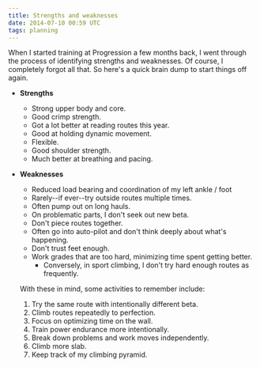 ```yaml
---
title: Strengths and weaknesses
date: 2014-07-10 00:59 UTC
tags: planning
---
```


When I started training at Progression a few months back, I went through the process of identifying strengths and weaknesses. Of course, I completely forgot all that. So here's a quick brain dump to start things off again.

* **Strengths**
  * Strong upper body and core.
  * Good crimp strength.
  * Got a lot better at reading routes this year.
  * Good at holding dynamic movement.
  * Flexible.
  * Good shoulder strength.
  * Much better at breathing and pacing.

* **Weaknesses**
  * Reduced load bearing and coordination of my left ankle / foot
  * Rarely--if ever--try outside routes multiple times.
  * Often pump out on long hauls.
  * On problematic parts, I don't seek out new beta.
  * Don't piece routes together.
  * Often go into auto-pilot and don't think deeply about what's happening.
  * Don't trust feet enough.
  * Work grades that are too hard, minimizing time spent getting better.
    * Conversely, in sport climbing, I don't try hard enough routes as frequently.

  With these in mind, some activities to remember include:

  1. Try the same route with intentionally different beta.
  1. Climb routes repeatedly to perfection.
  1. Focus on optimizing time on the wall.
  1. Train power endurance more intentionally.
  1. Break down problems and work moves independently.
  1. Climb more slab.
  1. Keep track of my climbing pyramid.
